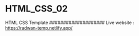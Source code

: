 # HTML_CSS_02
HTML CSS Template
####################
Live website :
https://radwan-temp.netlify.app/
